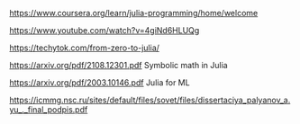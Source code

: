 https://www.coursera.org/learn/julia-programming/home/welcome

https://www.youtube.com/watch?v=4giNd6HLUQg

https://techytok.com/from-zero-to-julia/

https://arxiv.org/pdf/2108.12301.pdf Symbolic math in Julia

https://arxiv.org/pdf/2003.10146.pdf  Julia for ML

https://icmmg.nsc.ru/sites/default/files/sovet/files/dissertaciya_palyanov_a.yu_._final_podpis.pdf

